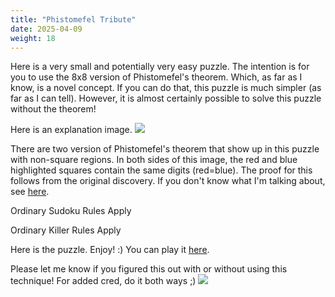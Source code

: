 ```yaml
---
title: "Phistomefel Tribute"
date: 2025-04-09
weight: 18
---
```


<p>Here is a very small and potentially very easy puzzle. The intention is for you to use the 8x8 version of Phistomefel's theorem. Which, as far as I know, is a novel concept. If you can do that, this puzzle is much simpler (as far as I can tell). However, it is almost certainly possible to solve this puzzle without the theorem!</p>
<p>
Here is an explanation image.

<img src="/Dateien/bild.php?data=086763fc-8762-30303034504e2d31"/>

There are two version of Phistomefel's theorem that show up in this puzzle with non-square regions. In both sides of this image, the red and blue highlighted squares contain the same digits (red=blue). The proof for this follows from the original discovery. If you don't know what I'm talking about, see <a href="http://forum.logic-masters.de/showthread.php?tid=1811">here</a>.
</p>
<p>
Ordinary Sudoku Rules Apply
</p>
<p>
Ordinary Killer Rules Apply
</p>
<p>Here is the puzzle. Enjoy! :)
You can play it <a href="https://f-puzzles.com/?id=y5x43ct3">here</a>.

Please let me know if you figured this out with or without using this technique! For added cred, do it both ways ;)
<img src="/Dateien/bild.php?data=2a754794-8763-30303034504e2d32"/>
</p>